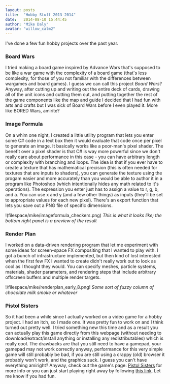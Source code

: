 ```yaml
---
layout: posts
title:  "Hobby Stuff 2013-2014"
date:   2014-08-10 15:44:45
author: "Mike Daly"
avatar: "willow_calm2"
---
```

I've done a few fun hobby projects over the past year.

### Board Wars

I tried making a board game inspired by Advance Wars that's supposed to be like a war game with the complexity of a board game (that's less complexity, for those of you not familiar with the differences between wargames and board games). I guess we can call this project *Board Wars*? Anyway, after cutting up and writing out the entire deck of cards, drawing all of the unit icons and cutting them out, and putting together the rest of the game components like the map and guide I decided that I had fun with arts and crafts but I was sick of Board Wars before I even played it. More like BORED Wars, amirite?

### Image Formula

On a whim one night, I created a little utility program that lets you enter some C# code in a text box then it would evaluate that code once per pixel to generate an image. It basically works like a poor-man's pixel shader. The benefit over a pixel shader is that C# is way more powerful since we don't really care about performance in this case - you can have arbitrary length or complexity with branching and loops. The idea is that if you ever have to create a texture that has mathematical precision (this is often needed for textures that are inputs to shaders), you can generate the texture using the progam easier and more accurately than you would be able to author it in a program like Photoshop (which intentionally hides any math related to it's operations). The expression you enter just has to assign a value to r, g, b, and a. You can use x and y (and a few other things) as inputs (they'll be set to appropriate values for each new pixel). There's an export function that lets you save out a PNG file of specific dimensions.

!(filespace/mike/imageformula_checkers.png)
_This is what it looks like; the bottom right panel is a preview of the result_

### Render Plan

I worked on a data-driven rendering program that let me experiment with some ideas for screen-space FX compositing that I wanted to play with. I got a bunch of infrastructure implemented, but then kind of lost interested when the first few FX I wanted to create didn't really work out to look as cool as I thought they would. You can specify meshes, particle systems, materials, shader parameters, and rendering steps that include arbitrary offscreen buffers and multiple render targets.

!/filespace/mike/renderplan_early_8.png!
_Some sort of fuzzy column of chocolate milk smoke or whatever_

### Pistol Sisters

So it had been a while since I actually worked on a video game for a hobby project. I had an itch, so I made one. It was pretty fun to work on and I think turned out pretty well. I tried something new this time and as a result you can actually play this game directly from this webpage (without needing to download/extract/install anything or installing any redistributables) which is really cool. The drawbacks are that you still need to have a gamepad, your gamepad may not work correctly anyway, performance for this very simple game will still probably be bad, if you are still using a crappy (old) browser it probably won't work, and the graphics suck. I guess you can't have everything amiright? Anyway, check out the game's page: [Pistol Sisters](/games/pistol-sisters.html) for more info or you can just start playing right away by following [this link](/filespace/mike/pistolsisters_140616). Let me know if you had fun.
